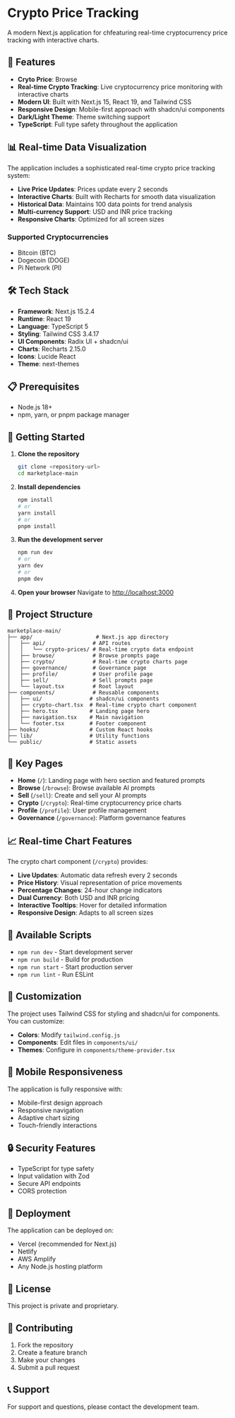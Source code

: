 # Crypto Price Tracking 

A modern Next.js application for chfeaturing real-time cryptocurrency price tracking with interactive charts.

## 🚀 Features

- **Cryto Price**: Browse
- **Real-time Crypto Tracking**: Live cryptocurrency price monitoring with interactive charts
- **Modern UI**: Built with Next.js 15, React 19, and Tailwind CSS
- **Responsive Design**: Mobile-first approach with shadcn/ui components
- **Dark/Light Theme**: Theme switching support
- **TypeScript**: Full type safety throughout the application

## 📊 Real-time Data Visualization

The application includes a sophisticated real-time crypto price tracking system:

- **Live Price Updates**: Prices update every 2 seconds
- **Interactive Charts**: Built with Recharts for smooth data visualization
- **Historical Data**: Maintains 100 data points for trend analysis
- **Multi-currency Support**: USD and INR price tracking
- **Responsive Charts**: Optimized for all screen sizes

### Supported Cryptocurrencies
- Bitcoin (BTC)
- Dogecoin (DOGE)
- Pi Network (PI)

## 🛠 Tech Stack

- **Framework**: Next.js 15.2.4
- **Runtime**: React 19
- **Language**: TypeScript 5
- **Styling**: Tailwind CSS 3.4.17
- **UI Components**: Radix UI + shadcn/ui
- **Charts**: Recharts 2.15.0
- **Icons**: Lucide React
- **Theme**: next-themes

## 📋 Prerequisites

- Node.js 18+ 
- npm, yarn, or pnpm package manager

## 🚀 Getting Started

1. **Clone the repository**
   ```bash
   git clone <repository-url>
   cd marketplace-main
   ```

2. **Install dependencies**
   ```bash
   npm install
   # or
   yarn install
   # or
   pnpm install
   ```

3. **Run the development server**
   ```bash
   npm run dev
   # or
   yarn dev
   # or
   pnpm dev
   ```

4. **Open your browser**
   Navigate to [http://localhost:3000](http://localhost:3000)

## 📁 Project Structure

```
marketplace-main/
├── app/                    # Next.js app directory
│   ├── api/               # API routes
│   │   └── crypto-prices/ # Real-time crypto data endpoint
│   ├── browse/            # Browse prompts page
│   ├── crypto/            # Real-time crypto charts page
│   ├── governance/        # Governance page
│   ├── profile/           # User profile page
│   ├── sell/              # Sell prompts page
│   └── layout.tsx         # Root layout
├── components/            # Reusable components
│   ├── ui/               # shadcn/ui components
│   ├── crypto-chart.tsx  # Real-time crypto chart component
│   ├── hero.tsx          # Landing page hero
│   ├── navigation.tsx    # Main navigation
│   └── footer.tsx        # Footer component
├── hooks/                # Custom React hooks
├── lib/                  # Utility functions
└── public/               # Static assets
```

## 🎯 Key Pages

- **Home** (`/`): Landing page with hero section and featured prompts
- **Browse** (`/browse`): Browse available AI prompts
- **Sell** (`/sell`): Create and sell your AI prompts
- **Crypto** (`/crypto`): Real-time cryptocurrency price charts
- **Profile** (`/profile`): User profile management
- **Governance** (`/governance`): Platform governance features

## 📈 Real-time Chart Features

The crypto chart component (`/crypto`) provides:

- **Live Updates**: Automatic data refresh every 2 seconds
- **Price History**: Visual representation of price movements
- **Percentage Changes**: 24-hour change indicators
- **Dual Currency**: Both USD and INR pricing
- **Interactive Tooltips**: Hover for detailed information
- **Responsive Design**: Adapts to all screen sizes

## 🔧 Available Scripts

- `npm run dev` - Start development server
- `npm run build` - Build for production
- `npm run start` - Start production server
- `npm run lint` - Run ESLint

## 🎨 Customization

The project uses Tailwind CSS for styling and shadcn/ui for components. You can customize:

- **Colors**: Modify `tailwind.config.js`
- **Components**: Edit files in `components/ui/`
- **Themes**: Configure in `components/theme-provider.tsx`

## 📱 Mobile Responsiveness

The application is fully responsive with:
- Mobile-first design approach
- Responsive navigation
- Adaptive chart sizing
- Touch-friendly interactions

## 🔒 Security Features

- TypeScript for type safety
- Input validation with Zod
- Secure API endpoints
- CORS protection

## 🚀 Deployment

The application can be deployed on:
- Vercel (recommended for Next.js)
- Netlify
- AWS Amplify
- Any Node.js hosting platform

## 📄 License

This project is private and proprietary.

## 🤝 Contributing

1. Fork the repository
2. Create a feature branch
3. Make your changes
4. Submit a pull request

## 📞 Support

For support and questions, please contact the development team.
